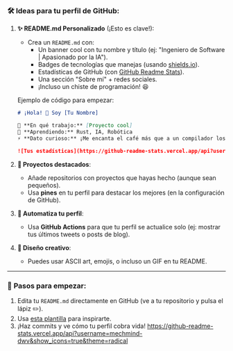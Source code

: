 ### 🛠 **Ideas para tu perfil de GitHub**:

1. **✨ README.md Personalizado** (¡Esto es clave!):  
   - Crea un `README.md` con:  
     - Un banner cool con tu nombre y título (ej: "Ingeniero de Software | Apasionado por la IA").  
     - Badges de tecnologías que manejas (usando [shields.io](https://shields.io/)).  
     - Estadísticas de GitHub (con [GitHub Readme Stats](https://github.com/anuraghazra/github-readme-stats)).  
     - Una sección "Sobre mí" + redes sociales.  
     - ¡Incluso un chiste de programación! 😆  

   Ejemplo de código para empezar:
   ```markdown
   # ¡Hola! 👋 Soy [Tu Nombre] 

   🔭 **En qué trabajo:** [Proyecto cool]  
   🌱 **Aprendiendo:** Rust, IA, Robótica  
   ⚡ **Dato curioso:** ¡Me encanta el café más que a un compilador los puntos y comas! ☕  

   ![Tus estadísticas](https://github-readme-stats.vercel.app/api?username=mechmind-dwv&show_icons=true&theme=radical)
   ```

2. **🚀 Proyectos destacados**:  
   - Añade repositorios con proyectos que hayas hecho (aunque sean pequeños).  
   - Usa **pines** en tu perfil para destacar los mejores (en la configuración de GitHub).  

3. **🤖 Automatiza tu perfil**:  
   - Usa **GitHub Actions** para que tu perfil se actualice solo (ej: mostrar tus últimos tweets o posts de blog).  

4. **🎨 Diseño creativo**:  
   - Puedes usar ASCII art, emojis, o incluso un GIF en tu README.  

---

### 📌 **Pasos para empezar**:
1. Edita tu `README.md` directamente en GitHub (ve a tu repositorio y pulsa el lápiz ✏️).  
2. Usa [esta plantilla](https://github.com/abhisheknaiidu/awesome-github-profile-readme) para inspirarte.  
3. ¡Haz commits y ve cómo tu perfil cobra vida!
   https://github-readme-stats.vercel.app/api?username=mechmind-dwv&show_icons=true&theme=radical
